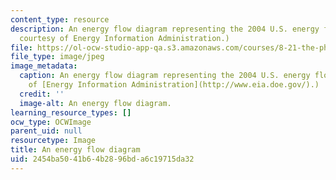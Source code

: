 ```yaml
---
content_type: resource
description: An energy flow diagram representing the 2004 U.S. energy flow. (Image
  courtesy of Energy Information Administration.)
file: https://ol-ocw-studio-app-qa.s3.amazonaws.com/courses/8-21-the-physics-of-energy-fall-2009/2454ba5041b64b2896bda6c19715da32_8-21f09-th.jpg
file_type: image/jpeg
image_metadata:
  caption: An energy flow diagram representing the 2004 U.S. energy flow. (Image courtesy
    of [Energy Information Administration](http://www.eia.doe.gov/).)
  credit: ''
  image-alt: An energy flow diagram.
learning_resource_types: []
ocw_type: OCWImage
parent_uid: null
resourcetype: Image
title: An energy flow diagram
uid: 2454ba50-41b6-4b28-96bd-a6c19715da32
---
```

